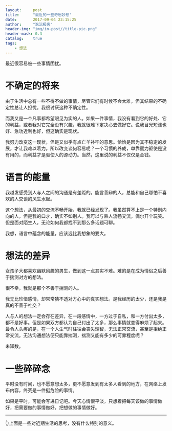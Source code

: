 ```yaml
---
layout:     post
title:      "最近的一些奇思妙想"
date:       2017-09-04 23:15:25
author:     "沨沄极客"
header-img: "img/in-post//title-pic.png"
header-mask: 0.3
catalog:    true
tags:
    - 想法
---
```


最近很容易被一些事情困扰。

# 不确定的将来

由于生活中总有一些不得不做的事情，尽管它们有时候不会太难，但其结果的不确定性总让人担忧。我很讨厌这种不确定性。

而我又是一个凡事都希望眼见为实的人。如果一件事情，我没有看到它的好处、它的利益，或者我对它完全没有兴趣，我就很难下定决心去做好它。说我目光短浅也好、急功近利也好，但这确实是现状。

我努力改变这一现状，但是又似乎有点亡羊补牢的意思。恰恰是因为其不稳定的发展，才让我难以着力。所以改变谈何容易呢？一个习惯的养成，单靠蛮力驱使是没有用的，而利益才是驱使人的源动力。当然，这里说的利益不仅仅是金钱。

# 语言的能量

我越发感受到人与人之间的沟通是有差距的。能言善辩的人，总能和自己哪怕不喜欢的人交谈的风生水起。

这个想法，从最初的交流不畅开始，我就已经发现了。我虽然算不上是一个特别内向的人，但是我的口才，确实不如别人。我可以与熟人流畅交流，偶尔开个玩笑。但是面对陌生人，无论如何我都找不到那么多话题可聊。

我想，语言中蕴含的能量，应该远比我想象的要大。

# 想法的差异

女孩子大都喜欢幽默风趣的男生，做到这一点其实不难。难的是在成为情侣之后善于揣测对方的想法。

很不幸，我就是那个不善于揣测的人。

我无比珍惜感情，却常常猜不透对方心中的真实想法。是我经历的太少，还是我是真的不善于社交？

人与人的想法一定会存在差异，在一段感情中，一方过于自私，和一方付出太多，都不是好事。但是如果双方都认为自己付出了太多，那么事情就变得麻烦了起来。最令人头疼的是，在一个人生气时往往会丧失理智，无法正常交流，甚至是拒绝正常交流。无法沟通想法便只能靠揣测，揣测又能有多少的可靠程度呢？

未知数。

# 一些碎碎念

平时没有时间，也不愿意想太多，更不愿意发到有太多人看到的地方，在网络上发布内容，终究是一件挺危险的事情。

如果是平时，可能会写进日记吧。今天心情很平淡，只想着把每天该做的事情做好，把需要做的事情做好，把想做的事情做好。

---

👆上面是一些对近期生活的思考，没有什么特别的意义。
